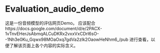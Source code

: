 # Evaluation_audio_demo

这是一份音频模型的评估网页Demo。
应该配合https://docs.google.com/document/d/e/2PACX-1vTnvEHerJsAbmqALCuDKRx2vxxVxCDrl6sO--1Nh3e0Ku_Gqwx98MOaOxq7gdVa2zIk2OaowHeNhm6_/pub 进行查看，以便了解该页面上各个内容的实际含义。
